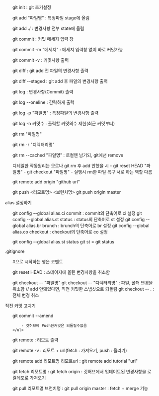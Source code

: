 <ol>
    <ul>
        git init            : git 초기설정
    </ul>
</ol>

<ol>
    <ul>
    git add "파일명"    : 특정파일 stage에 올림
    </ul>
    <ul>
    git add ./          : 변경사항 전부 state에 올림
    </ul>
</ol>

<ol>
    <ul>
    git commit              : 커밋 메세지 입력 창
    </ul>
    <ul>
    git commit -m "메세지"  : 메세지 입력창 없이 바로 커밋가능
    </ul>
    <ul>
    git commit -v           : 커밋사항 출력
    </ul>
</ol>
<ol>
    <ul>
    git diff        : git add 전 파일의 변경사항 출력
    </ul>
    <ul>
    git diff --staged : git add 후 파일의 변경사항 출력
    </ul>
</ol>

<ol>
    <ul>
    git log     : 변경사항(Commit) 출력
    </ul>
    <ul>
    git log --oneline : 간략하게 출력
    </ul>
    <ul>
    git log -p "파일명" : 특정파일의 변경사항 출력
    </ul>
    <ul>
    git log -n 커밋수   : 출력할 커밋의수 제한(최근 커밋부터)
    </ul>
</ol>

<ol>
    <ul>
    git rm "파일명"
    </ul>
    <ul>
    git rm -r "디렉터리명"
    </ul>
    <ul>
    git rm --cached "파일명" : 로컬엔 남기되, git에선 remove
    </ul>
    <ul>
    디테일한 작동원리는 모르나
    git rm 후 add 안했을 시
    - git reset HEAD "파일명"
    - git checkout "파일명"
    - 실행시 rm한 파일 복구 
    서로 하는 역할 다름
    </ul>
    </ul>
</ol>

<ol>
    <ul>
    git remote add origin "github url"
    </ul>
    <ul>
    git push <리모트명> <브런치명>
    git push origin master
    </ul>
</ol>

<ol>
    <p>alias 설정하기</p>
    <ul>
    git config --global alias.ci commit
    : commit의 단축어로 ci 설정
    git config --global alias.st status
    : status의 단축어로 st 설정
    git config --global alias.br brunch
    : brunch의 단축어로 br 설정
    git config --global alias.co checkout
    : checkout의 단축어로 co 설정
    </ul>
    <ul>
    git config --global alias.st status
    git st = git status
    </ul>
</ol>

<ol>
    <p>.gitignore</p>
    <ul>
        #으로 시작하는 행은 코멘트
    </ul>
</ol>

<ol>
    <ul>
        git reset HEAD
        : 스테이지에 올린 변경사항을 취소함
    </ul>
    <ul>
        git checkout -- "파일명"
        git checkout -- "디렉터리명"
        : 파일, 폴더 변경을 취소함
        // add 안돼있다면, 직전 커밋한 스냅샷으로 되돌림
        git checkout -- .
        : 전체 변경 취소
    </ul>
</ol>

<ol>   
    <p>직전 커밋 고치기</p>
    <ul>
        git commit --amend

        - 깃허브에 Push한커밋은 되돌릴수없음
    </ul>
</ol>

<ol>
    <ul>
        git remote
        : 리모트 출력
    </ul>
    <ul>
        git remote -v
        : 리모트 + url(fetch : 가져오기, push : 올리기)
    </ul>
    <ul>
        git remote add 리모트명 리모트url
        : git remote add tutorial "url"
    </ul>
</ol>

<ol>
    <ul>
        git fetch 리모트명
        : git fetch origin
        : 깃허브에서 업데이트된 변경사항을 로컬레포로 가져오기
    </ul>
</ol>
<ol>
    <ul>
        git pull 리모트명 브런치명
        : git pull origin master
        : fetch + merge 기능
    </ul>
</ol>
